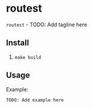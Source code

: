 # routest

`routest` - TODO: Add tagline here

## Install

1. `make build`

## Usage

Example:
```
TODO: Add example here
```
